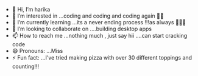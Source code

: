 - 👋 Hi, I’m harika
- 👀 I’m interested in ...coding and coding and coding again 👩‍💻
- 🌱 I’m currently learning ...its a never ending process !!!as always 🤷🏼‍♀️
- 💞️ I’m looking to collaborate on ....building desktop apps 
- 📫 How to reach me ...nothing much , just say hii ....can start cracking code
- 😄 Pronouns: ...Miss
- ⚡ Fun fact: ...I’ve tried making pizza with over 30 different toppings and counting!!!

<!---
harikavarma99/harikavarma99 is a ✨ special ✨ repository because its `README.md` (this file) appears on your GitHub profile.
You can click the Preview link to take a look at your changes.
--->
